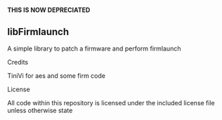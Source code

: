 #### THIS IS NOW DEPRECIATED ####

## libFirmlaunch
A simple library to patch a firmware and perform firmlaunch

Credits

TiniVi for aes and some firm code

License

All code within this repository is licensed under the included license file unless otherwise state
